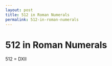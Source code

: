 ```yaml
---
layout: post
title: 512 in Roman Numerals
permalink: 512-in-roman-numerals
---
```


# 512 in Roman Numerals

512 = DXII
